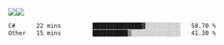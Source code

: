 <div style="display: flex; flex-direction: row;">
<img style="height: auto; width: auto;" class="img" src="https://raw.githubusercontent.com/blazepp/github-stats/master/generated/overview.svg#gh-dark-mode-only" />
<img style="height: auto; width: auto;" class="img" src="https://raw.githubusercontent.com/blazepp/github-stats/master/generated/languages.svg#gh-dark-mode-only" />
</div>

<div style="display: flex; flex-direction: row;">
<!--START_SECTION:waka-->

```txt
C#      22 mins         ██████████████▓░░░░░░░░░░   58.70 %
Other   15 mins         ██████████▒░░░░░░░░░░░░░░   41.30 %
```

<!--END_SECTION:waka-->
</div>
